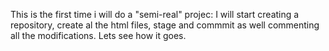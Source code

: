 This is the first time i will do a "semi-real" projec:
I will start creating a repository, create al the html files, stage  and commmit as well commenting all the modifications. Lets see how it goes. 